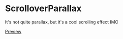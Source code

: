 # ScrolloverParallax
It's not quite parallax, but it's a cool scrolling effect IMO

<a href="https://ve.media.tumblr.com/tumblr_ptzlbcrqbP1ypr118.mp4">Preview</a>
